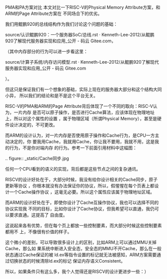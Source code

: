     
PMA和PA方案对比
本文对比一下RISC-V的Physical Memory Attribute方案，和ARM的Page Attribute方案在
不同场合下的优劣。

我们用鲲鹏920的总线结构作为我们讨论这个问题的基础：

  source/认识鲲鹏920：一个服务器SoC/总线.rst · Kenneth-Lee-2012/从鲲鹏920了解现代服务器实现和应用_公开 - 码云 Gitee.com，

（其中内存部分的行为可以进一步看这里：

  source/计算子系统/内存访问模型.rst · Kenneth-Lee-2012/从鲲鹏920了解现代服务器实现和应用_公开 - 码云 Gitee.com

）。

但这只是保证我们有一个想象的基础，实际上现在的服务器大部分和这个结构大同小异，
所以我们的结论和是不是这个平台无关。

RISC-V的PMA和ARM的Page Attribute背后体现了一个不同的取向：RISC-V认为，一片内存
是否可以原子操作，是否进行Cache算法，应该体现在物理地址上，所以对这个属性的设置
，属于物理区域（所谓Physical Memory），甚至是硬件设计决定的，不可更改。

而ARM的设计认为，对一片内存是否使用原子操作和Cache行为，是CPU一方主动决定的，你
要我用Cache，我就用Cache，你让我不要用，我就不用，这是我的行为，不是你对端内存
的行为。参考一下前面引用材料中这幅图：

  .. figure:: _static/Cache同步.jpg

任何一个CPU看到的语义的实现，背后都是这些节点之间的复杂通讯。

RISCV的设计好处在于，大部分时候，我没有给你设计相关的Cache同步，原子更新等协议
，你根本就没有办法保证你的协议，所以，假惺惺在每个页表上都设计一个Cache操作协议
，这毫无必要。所以这个属性应该属于物理地址区域。

而ARM的设计好处在于，即使你设计了Cache互操作协议，我也可以选择不同的协议实现我
不同的目标，比如你设计了Cache协议，但我希望可以直通，我仍可以要求直通。这提高了
自由度。

这说起来各有优势，但在每个页上都放一些控制要素，而大部分时候这些控制要素都用不
上，不像很有价值的样子。

这个微小的差别，可以导致很多设计上的区别，比如ARM上可以通过MMU关掉Cache，那么如
果系统中断进入安全态，安全态的MMU不开Cache，那么在一般状态通过Cache保证的被
ld.ex等指令设置的标记就无法被感知，ARM方案需要通过切换状态的时候清除ld.ex的标记
保证内存语义Consistent。

所以，如果条件只有这么多，我个人觉得还是RISCV的设计更进步一些：）
